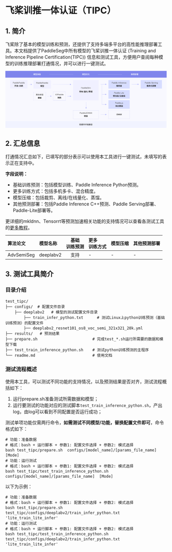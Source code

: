 # 飞桨训推一体认证（TIPC）

## 1. 简介

飞桨除了基本的模型训练和预测，还提供了支持多端多平台的高性能推理部署工具。本文档提供了PaddleSeg中所有模型的飞桨训推一体认证 (Training and Inference Pipeline Certification(TIPC)) 信息和测试工具，方便用户查阅每种模型的训练推理部署打通情况，并可以进行一键测试。

<div align="center">
    <img src="docs/guide.png" width="1000">
</div>


## 2. 汇总信息

打通情况汇总如下，已填写的部分表示可以使用本工具进行一键测试，未填写的表示正在支持中。

**字段说明：**
- 基础训练预测：包括模型训练、Paddle Inference Python预测。
- 更多训练方式：包括多机多卡、混合精度。
- 模型压缩：包括裁剪、离线/在线量化、蒸馏。
- 其他预测部署：包括Paddle Inference C++预测、Paddle Serving部署、Paddle-Lite部署等。

更详细的mkldnn、Tensorrt等预测加速相关功能的支持情况可以查看各测试工具的[更多教程](#more)。

| 算法论文 | 模型名称 | 基础<br>训练预测 | 更多<br>训练方式 | 模型压缩 |  其他预测部署  |
| :--- | :--- |  :----:  |  :----  |   :----  |   :----  |
| AdvSemiSeg | deeplabv2 | 支持 | - | - | - |

## 3. 测试工具简介
### 目录介绍

```shell
test_tipc/
├── configs/  # 配置文件目录
    ├── deeplabv2   # 模型的测试配置文件目录
        ├── train_infer_python.txt      # 测试Linux上python训练预测（基础训练预测）的配置文件
        ├── deeplabv2_resnet101_os8_voc_semi_321x321_20k.yml
├── results/   # 预测结果
├── prepare.sh                        # 完成test_*.sh运行所需要的数据和模型下载
├── test_train_inference_python.sh    # 测试python训练预测的主程序
└── readme.md                         # 使用文档
```

### 测试流程概述

使用本工具，可以测试不同功能的支持情况，以及预测结果是否对齐，测试流程概括如下：

1. 运行prepare.sh准备测试所需数据和模型；
2. 运行要测试的功能对应的测试脚本`test_train_inference_python.sh`，产出log，由log可以看到不同配置是否运行成功；

测试单项功能仅需两行命令，**如需测试不同模型/功能，替换配置文件即可**，命令格式如下：
```shell
# 功能：准备数据
# 格式：bash + 运行脚本 + 参数1: 配置文件选择 + 参数2: 模式选择
bash test_tipc/prepare.sh  configs/[model_name]/[params_file_name]  [Mode]
# 功能：运行测试
# 格式：bash + 运行脚本 + 参数1: 配置文件选择 + 参数2: 模式选择
bash test_tipc/test_train_inference_python.sh configs/[model_name]/[params_file_name]  [Mode]
```

以下为示例：
```shell
# 功能：准备数据
# 格式：bash + 运行脚本 + 参数1: 配置文件选择 + 参数2: 模式选择
bash test_tipc/prepare.sh test_tipc/configs/deeplabv2/train_infer_python.txt 'lite_train_lite_infer'
# 功能：运行测试
# 格式：bash + 运行脚本 + 参数1: 配置文件选择 + 参数2: 模式选择
bash test_tipc/test_train_inference_python.sh test_tipc/configs/deeplabv2/train_infer_python.txt 'lite_train_lite_infer'
```
